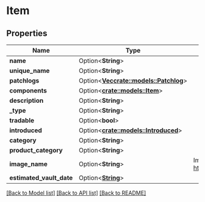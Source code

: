 # Item

## Properties

Name | Type | Description | Notes
------------ | ------------- | ------------- | -------------
**name** | Option<**String**> |  | [optional]
**unique_name** | Option<**String**> |  | [optional]
**patchlogs** | Option<[**Vec<crate::models::Patchlog>**](patchlog.md)> |  | [optional]
**components** | Option<[**crate::models::Item**](item.md)> |  | [optional]
**description** | Option<**String**> |  | [optional]
**_type** | Option<**String**> |  | [optional]
**tradable** | Option<**bool**> |  | [optional]
**introduced** | Option<[**crate::models::Introduced**](introduced.md)> |  | [optional]
**category** | Option<**String**> |  | [optional]
**product_category** | Option<**String**> |  | [optional]
**image_name** | Option<**String**> | Image name, accessible at https://cdn.warframestat.us/img/{imageName}  | [optional]
**estimated_vault_date** | Option<[**String**](string.md)> |  | [optional]

[[Back to Model list]](../README.md#documentation-for-models) [[Back to API list]](../README.md#documentation-for-api-endpoints) [[Back to README]](../README.md)


